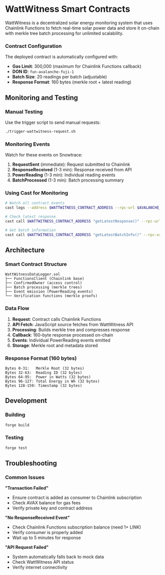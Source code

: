 # WattWitness Smart Contracts

WattWitness is a decentralized solar energy monitoring system that uses Chainlink Functions to fetch real-time solar power data and store it on-chain with merkle tree batch processing for unlimited scalability.

### Contract Configuration

The deployed contract is automatically configured with:
- **Gas Limit**: 300,000 (maximum for Chainlink Functions callback)
- **DON ID**: `fun-avalanche-fuji-1`
- **Batch Size**: 20 readings per batch (adjustable)
- **Response Format**: 160 bytes (merkle root + latest reading)

## Monitoring and Testing

### Manual Testing

Use the trigger script to send manual requests:
```bash
./trigger-wattwitness-request.sh
```

### Monitoring Events

Watch for these events on Snowtrace:

1. **RequestSent** (immediate): Request submitted to Chainlink
2. **ResponseReceived** (1-3 min): Response received from API
3. **PowerReading** (1-3 min): Individual reading events
4. **BatchProcessed** (1-3 min): Batch processing summary

### Using Cast for Monitoring

```bash
# Watch all contract events
cast logs --address $WATTWITNESS_CONTRACT_ADDRESS --rpc-url $AVALANCHE_FUJI_RPC

# Check latest response
cast call $WATTWITNESS_CONTRACT_ADDRESS "getLatestResponse()" --rpc-url $AVALANCHE_FUJI_RPC

# Get batch information
cast call $WATTWITNESS_CONTRACT_ADDRESS "getLatestBatchInfo()" --rpc-url $AVALANCHE_FUJI_RPC
```

## Architecture

### Smart Contract Structure

```
WattWitnessDataLogger.sol
├── FunctionsClient (Chainlink base)
├── ConfirmedOwner (access control)
├── Batch processing (merkle trees)
├── Event emission (PowerReading events)
└── Verification functions (merkle proofs)
```

### Data Flow

1. **Request**: Contract calls Chainlink Functions
2. **API Fetch**: JavaScript source fetches from WattWitness API
3. **Processing**: Builds merkle tree and compresses response
4. **Callback**: 160-byte response processed on-chain
5. **Events**: Individual PowerReading events emitted
6. **Storage**: Merkle root and metadata stored

### Response Format (160 bytes)

```
Bytes 0-31:   Merkle Root (32 bytes)
Bytes 32-63:  Reading ID (32 bytes)  
Bytes 64-95:  Power in Watts (32 bytes)
Bytes 96-127: Total Energy in Wh (32 bytes)
Bytes 128-159: Timestamp (32 bytes)
```

## Development

### Building

```bash
forge build
```

### Testing

```bash
forge test
```

## Troubleshooting

### Common Issues

**"Transaction Failed"**
- Ensure contract is added as consumer to Chainlink subscription
- Check AVAX balance for gas fees
- Verify private key and contract address

**"No ResponseReceived Event"**
- Check Chainlink Functions subscription balance (need 1+ LINK)
- Verify consumer is properly added
- Wait up to 5 minutes for response

**"API Request Failed"**
- System automatically falls back to mock data
- Check WattWitness API status
- Verify internet connectivity